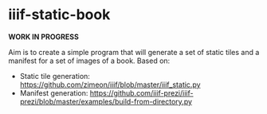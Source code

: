 # iiif-static-book

**WORK IN PROGRESS**

Aim is to create a simple program that will generate a set of static tiles and a manifest for a set of images of a book. Based on:

  * Static tile generation: <https://github.com/zimeon/iiif/blob/master/iiif_static.py>
  * Manifest generation: <https://github.com/iiif-prezi/iiif-prezi/blob/master/examples/build-from-directory.py>
